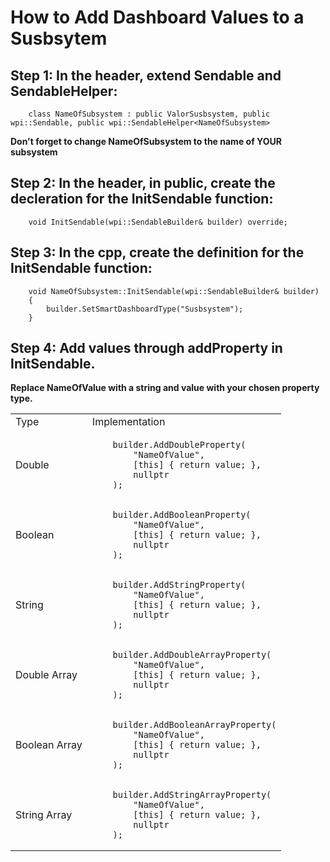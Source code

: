 # How to Add Dashboard Values to a Susbsytem

## Step 1: In the header, extend Sendable and SendableHelper:

```
    class NameOfSubsystem : public ValorSusbsystem, public wpi::Sendable, public wpi::SendableHelper<NameOfSubsystem>
```

**Don't forget to change NameOfSubsystem to the name of YOUR subsystem**


## Step 2: In the header, in public, create the decleration for the InitSendable function:

```
    void InitSendable(wpi::SendableBuilder& builder) override;
```


## Step 3: In the cpp, create the definition for the InitSendable function:

```
    void NameOfSubsystem::InitSendable(wpi::SendableBuilder& builder)
    {
        builder.SetSmartDashboardType("Susbsystem");
    }
```


## Step 4: Add values through addProperty in InitSendable. 
**Replace NameOfValue with a string and value with your chosen property type.**

<table>
<tr>
<td> Type </td> <td> Implementation </td>
</tr>
<tr>
<td> Double </td>
<td>

```
    builder.AddDoubleProperty(
        "NameOfValue",
        [this] { return value; },
        nullptr
    );
```

</td>
</tr>
<tr>
<td> Boolean </td>
<td>

```
    builder.AddBooleanProperty(
        "NameOfValue",
        [this] { return value; },
        nullptr
    );
```

</td>
</tr>
<tr>
<td> String </td>
<td>

```
    builder.AddStringProperty(
        "NameOfValue",
        [this] { return value; },
        nullptr
    );
```

</td>
</tr>
<tr>
<td> Double Array </td>
<td>

```
    builder.AddDoubleArrayProperty(
        "NameOfValue",
        [this] { return value; },
        nullptr
    );
```

</td>
</tr>
<tr>
<td> Boolean Array </td>
<td>

```
    builder.AddBooleanArrayProperty(
        "NameOfValue",
        [this] { return value; },
        nullptr
    );
```

</td>
</tr>
<tr>
<td> String Array </td>
<td>

```
    builder.AddStringArrayProperty(
        "NameOfValue",
        [this] { return value; },
        nullptr
    );
```

</td>
</tr>
</table>
